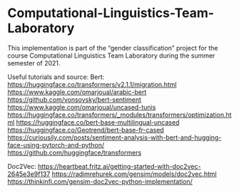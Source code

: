 # Computational-Linguistics-Team-Laboratory
This implementation is part of the “gender classification” project for the course Computational Linguistics 
Team Laboratory during the summer semester of 2021. 

Useful tutorials and source:
Bert:
https://huggingface.co/transformers/v2.1.1/migration.html 
https://www.kaggle.com/omarjoual/arabic-bert 
https://github.com/vonsovsky/bert-sentiment
https://www.kaggle.com/omarjoual/uncased-tunis 
https://huggingface.co/transformers/_modules/transformers/optimization.html 
https://huggingface.co/bert-base-multilingual-uncased
https://huggingface.co/Geotrend/bert-base-fr-cased
https://curiousily.com/posts/sentiment-analysis-with-bert-and-hugging-face-using-pytorch-and-python/ 
https://github.com/huggingface/transformers

Doc2Vec:
https://heartbeat.fritz.ai/getting-started-with-doc2vec-2645e3e9f137
https://radimrehurek.com/gensim/models/doc2vec.html
https://thinkinfi.com/gensim-doc2vec-python-implementation/

